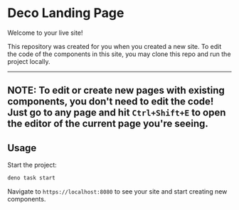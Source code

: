 # Deco Landing Page

Welcome to your live site!

This repository was created for you when you created a new site. To edit the
code of the components in this site, you may clone this repo and run the project
locally.

---
NOTE: To edit or create new pages with existing components, you don't need to
edit the code! Just go to any page and hit `Ctrl+Shift+E` to open the editor of
the current page you're seeing.
---

## Usage

Start the project:

```sh
deno task start
```

Navigate to `https://localhost:8080` to see your site and start creating new
components. 
